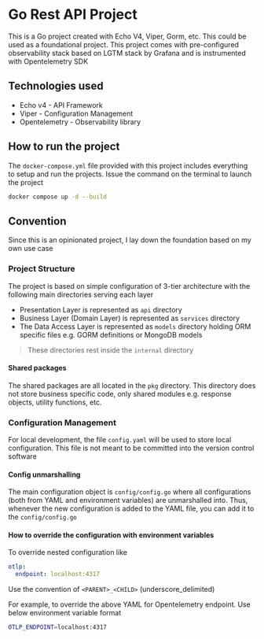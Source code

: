 # Go Rest API Project
This is a Go project created with Echo V4, Viper, Gorm, etc. This could be used as a foundational project. This project comes with pre-configured observability stack based on LGTM stack by Grafana and is instrumented with Opentelemetry SDK

## Technologies used
- Echo v4 - API Framework
- Viper - Configuration Management
- Opentelemetry - Observability library

## How to run the project
The `docker-compose.yml` file provided with this project includes everything to setup and run the projects. Issue the command on the terminal to
launch the project

```bash
docker compose up -d --build
```

## Convention
Since this is an opinionated project, I lay down the foundation based on my own use case

### Project Structure
The project is based on simple configuration of 3-tier architecture with the following main directories serving each layer

- Presentation Layer is represented as `api` directory
- Business Layer (Domain Layer) is represented as `services` directory
- The Data Access Layer is represented as `models` directory holding ORM specific files e.g. GORM definitions or MongoDB models

> These directories rest inside the `internal` directory

#### Shared packages
The shared packages are all located in the `pkg` directory. This directory does not store business specific code, only shared modules e.g. response objects, utility functions, etc.

### Configuration Management
For local development, the file `config.yaml` will be used to store local configuration. This file is not meant to be committed into the version control software

#### Config unmarshalling
The main configuration object is `config/config.go` where all configurations (both from YAML and environment variables) are unmarshalled into. Thus, whenever the new configuration is added to the YAML file, you can add it to the `config/config.go`

#### How to override the configuration with environment variables
To override nested configuration like

```yaml
otlp:
  endpoint: localhost:4317
```

Use the convention of `<PARENT>_<CHILD>` (underscore_delimited)

For example, to override the above YAML for Opentelemetry endpoint. Use below environment variable format

```bash
OTLP_ENDPOINT=localhost:4317
```